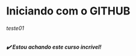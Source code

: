# Iniciando com o GITHUB

###### teste01  ​

##### :heavy_check_mark: Estou achando este curso incrível!

